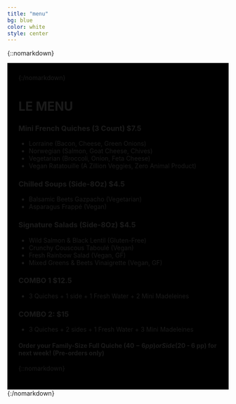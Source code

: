 ```yaml
---
title: "menu"
bg: blue
color: white
style: center
---
```


{::nomarkdown}
<div style='background-image: url("img/menu/background.jpg");'>
<div style='padding: 5%; text-align: left; display: inline-block; background: black;'>
{:/nomarkdown}

# LE MENU

### Mini French Quiches (3 Count) $7.5

* Lorraine (Bacon, Cheese, Green Onions)
* Norwegian (Salmon, Goat Cheese, Chives)
* Vegetarian (Broccoli, Onion, Feta Cheese)
* Vegan Ratatouille (A Zillion Veggies, Zero Animal Product)

### Chilled Soups (Side-8Oz) $4.5
- Balsamic Beets Gazpacho (Vegetarian)
- Asparagus Frappé (Vegan)

### Signature Salads (Side-8Oz) $4.5
- Wild Salmon & Black Lentil (Gluten-Free)
- Crunchy Couscous Taboulé (Vegan)
- Fresh Rainbow Salad (Vegan, GF)
- Mixed Greens & Beets Vinaigrette (Vegan, GF)

### COMBO 1 $12.5
- 3 Quiches + 1 side + 1 Fresh Water + 2 Mini Madeleines

### COMBO 2: $15
- 3 Quiches + 2 sides + 1 Fresh Water + 3 Mini Madeleines

#### Order your Family-Size Full Quiche ($40 - 6 pp) or Side ($20 - 6 pp) for next week! (Pre-orders only)

{::nomarkdown}
</div>
</div>
{:/nomarkdown}
